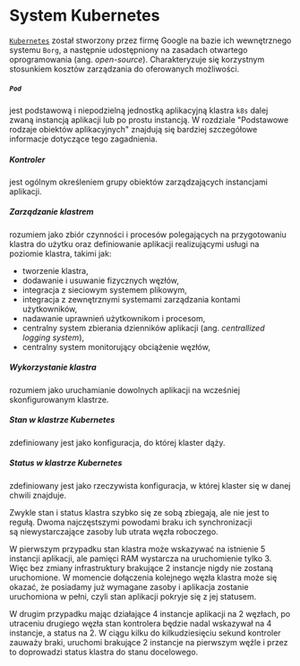 
# System Kubernetes

[`Kubernetes`](https://kubernetes.io/) został stworzony przez firmę Google na
bazie ich wewnętrznego systemu `Borg`, a następnie udostępniony na zasadach
otwartego oprogramowania (ang. _open-source_). Charakteryzuje się korzystnym
stosunkiem kosztów zarządzania do oferowanych możliwości.

##### `Pod`
jest podstawową i niepodzielną jednostką aplikacyjną klastra `k8s` dalej zwaną
instancją aplikacji lub po prostu instancją. W rozdziale "Podstawowe
rodzaje obiektów aplikacyjnych" znajdują się bardziej szczegółowe informacje
dotyczące tego zagadnienia.

##### Kontroler
jest ogólnym określeniem grupy obiektów zarządzających instancjami aplikacji.

##### Zarządzanie klastrem
rozumiem jako zbiór czynności i procesów polegających na przygotowaniu klastra
do użytku oraz definiowanie aplikacji realizującymi usługi na poziomie klastra,
takimi jak:

- tworzenie klastra,
- dodawanie i usuwanie fizycznych węzłów,
- integracja z sieciowym systemem plikowym,
- integracja z zewnętrznymi systemami zarządzania kontami użytkowników,
- nadawanie uprawnień użytkownikom i procesom,
- centralny system zbierania dzienników aplikacji
  (ang. _centrallized logging system_),
- centralny system monitorujący obciążenie węzłów,

##### Wykorzystanie klastra
rozumiem jako uruchamianie dowolnych aplikacji na wcześniej skonfigurowanym
klastrze.

##### Stan w klastrze Kubernetes
zdefiniowany jest jako konfiguracja, do której klaster dąży.

##### Status w klastrze Kubernetes
zdefiniowany jest jako rzeczywista konfiguracja, w której klaster się w danej
chwili znajduje.

Zwykle stan i status klastra szybko się ze sobą zbiegają, ale nie jest to
regułą. Dwoma najczęstszymi powodami braku ich synchronizacji są niewystarczające 
zasoby lub utrata węzła roboczego.

W pierwszym przypadku stan klastra może wskazywać na istnienie 5 instancji
aplikacji, ale pamięci RAM wystarcza na uruchomienie tylko 3. Więc bez zmiany
infrastruktury brakujące 2 instancje nigdy nie zostaną uruchomione. W momencie
dołączenia kolejnego węzła klastra może się okazać, że posiadamy już wymagane
zasoby i aplikacja zostanie uruchomiona w pełni, czyli stan aplikacji pokryje
się z jej statusem.

W drugim przypadku mając działające 4 instancje aplikacji na 2
węzłach, po utraceniu drugiego węzła stan kontrolera będzie nadal wskazywał na
4 instancje, a status na 2. W ciągu kilku do kilkudziesięciu sekund kontroler
zauważy braki, uruchomi brakujące 2 instancje na pierwszym węźle i przez
to doprowadzi status klastra do stanu docelowego. 
